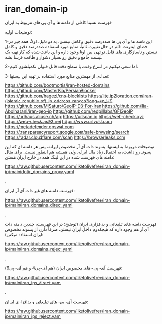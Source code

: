 # iran_domain-ip
فهرست نسبتا کاملی از دامنه ها و آی پی های مربوط به ایران


توضیحات اولیه:

1-این دامنه ها و آی پی ها صددرصد دقیق و کامل نیستن، به دو دلیل:
اولاً، همه چیز در فضای اینترنت دائم در حال تغییره.
ثانیاً، منابع مورد استفاده صددرصد دقیق و کامل نیستن و ناسازگاری های قابل توجهی بین اونا وجود داره و این باعث شده که کار تهیه یک لیست جامع و دقیق رو بسیار دشوار و طاقت فرسا بشه.

2-اما سعی میکنیم در اسرع وقت، با سطح دقت قابل قبولی تکمیلشون کنیم.

3-تعدادی از مهمترین منابع مورد استفاده در تهیه این لیستها:

https://github.com/bootmortis/iran-hosted-domains
https://github.com/MasterKia/PersianBlocker
https://github.com/hagezi/dns-blocklists
https://lite.ip2location.com/iran-(islamic-republic-of)-ip-address-ranges?lang=en_US
https://github.com/MiSaturo/GeoIP-DB-For-Iran
https://github.com/Ilia-Abolhasani/iran-geo-ip
https://github.com/redpilllabs/GFIGeoIP
https://urlhaus.abuse.ch/api
https://urlscan.io
https://web-check.xyz
https://web-check.as93.net
https://www.urlvoid.com
https://metadefender.opswat.com
https://transparencyreport.google.com/safe-browsing/search
https://radar.cloudflare.com/scan
https://browserleaks.com


توضیحات مربوط به لیستها:
پسوند دات آی آر مخصوص ایرانه، پس هر دامنه ای که این پسوند رو داشت، به احتمال زیاد مال ایرانه. ولی همیشه هم اینطور نیست. برای مثال دامنه های فهرست شده در این لینگ همه در خارج ایران هستن:

https://raw.githubusercontent.com/liketolivefree/iran_domain-ip/main/dotir_domains_proxy.yaml

.


فهرست دامنه های غیر دات آی آر ایران:

https://raw.githubusercontent.com/liketolivefree/iran_domain-ip/main/iran_domains_direct.yaml

.

فهرست دامنه های تبلیغاتی و بدافزاری ایران (توضیح: در این فهرست، چندین دامنه دات آی آر هم وجود داره که هیچکدوم داخل ایران نیستن، صرفاً دارن از پسوند مخصوص ایران استفاده میکنن):

https://raw.githubusercontent.com/liketolivefree/iran_domain-ip/main/iran_domains_reject.yaml

.

فهرست آی¬پی¬های مخصوص ایران (هم آی¬پی4 و هم آی¬پی6):

https://raw.githubusercontent.com/liketolivefree/iran_domain-ip/main/iran_ips_direct.yaml

.

فهرست آی¬پی¬های تبلیغاتی و بدافزاری ایران:

https://raw.githubusercontent.com/liketolivefree/iran_domain-ip/main/iran_ips_reject.yaml


